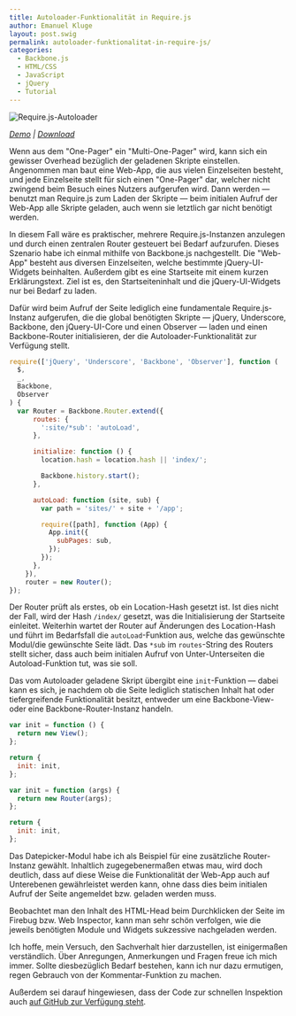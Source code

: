 ```yaml
---
title: Autoloader-Funktionalität in Require.js
author: Emanuel Kluge
layout: post.swig
permalink: autoloader-funktionalitat-in-require-js/
categories:
  - Backbone.js
  - HTML/CSS
  - JavaScript
  - jQuery
  - Tutorial
---
```


<noscript data-src="/wp-content/uploads/2012/03/requirejs-autoloader.jpg" data-alt="Require.js-Autoloader">
<img src="/wp-content/uploads/2012/03/requirejs-autoloader.jpg" alt="Require.js-Autoloader">
</noscript>

_[Demo][demo] | [Download][zip]_

Wenn aus dem "One-Pager" ein "Multi-One-Pager" wird, kann sich ein gewisser Overhead bezüglich der geladenen Skripte einstellen. Angenommen man baut eine Web-App, die aus vielen Einzelseiten besteht, und jede Einzelseite stellt für sich einen "One-Pager" dar, welcher nicht zwingend beim Besuch eines Nutzers aufgerufen wird. Dann werden &mdash; benutzt man Require.js zum Laden der Skripte &mdash; beim initialen Aufruf der Web-App alle Skripte geladen, auch wenn sie letztlich gar nicht benötigt werden.

In diesem Fall wäre es praktischer, mehrere Require.js-Instanzen anzulegen und durch einen zentralen Router gesteuert bei Bedarf aufzurufen. Dieses Szenario habe ich einmal mithilfe von Backbone.js nachgestellt. Die "Web-App" besteht aus diversen Einzelseiten, welche bestimmte jQuery-UI-Widgets beinhalten. Außerdem gibt es eine Startseite mit einem kurzen Erklärungstext. Ziel ist es, den Startseiteninhalt und die jQuery-UI-Widgets nur bei Bedarf zu laden.

Dafür wird beim Aufruf der Seite lediglich eine fundamentale Require.js-Instanz aufgerufen, die die global benötigten Skripte &mdash; jQuery, Underscore, Backbone, den jQuery-UI-Core und einen Observer &mdash; laden und einen Backbone-Router initialisieren, der die Autoloader-Funktionalität zur Verfügung stellt.

```javascript
require(['jQuery', 'Underscore', 'Backbone', 'Observer'], function (
  $,
  _,
  Backbone,
  Observer
) {
  var Router = Backbone.Router.extend({
      routes: {
        ':site/*sub': 'autoLoad',
      },

      initialize: function () {
        location.hash = location.hash || 'index/';

        Backbone.history.start();
      },

      autoLoad: function (site, sub) {
        var path = 'sites/' + site + '/app';

        require([path], function (App) {
          App.init({
            subPages: sub,
          });
        });
      },
    }),
    router = new Router();
});
```

Der Router prüft als erstes, ob ein Location-Hash gesetzt ist. Ist dies nicht der Fall, wird der Hash `/index/` gesetzt, was die Initialisierung der Startseite einleitet. Weiterhin wartet der Router auf Änderungen des Location-Hash und führt im Bedarfsfall die `autoLoad`-Funktion aus, welche das gewünschte Modul/die gewünschte Seite lädt. Das `*sub` im `routes`-String des Routers stellt sicher, dass auch beim initialen Aufruf von Unter-Unterseiten die Autoload-Funktion tut, was sie soll.

Das vom Autoloader geladene Skript übergibt eine `init`-Funktion &mdash; dabei kann es sich, je nachdem ob die Seite lediglich statischen Inhalt hat oder tiefergreifende Funktionalität besitzt, entweder um eine Backbone-View- oder eine Backbone-Router-Instanz handeln.

```javascript
var init = function () {
  return new View();
};

return {
  init: init,
};
```

```javascript
var init = function (args) {
  return new Router(args);
};

return {
  init: init,
};
```

Das Datepicker-Modul habe ich als Beispiel für eine zusätzliche Router-Instanz gewählt. Inhaltlich zugegebenermaßen etwas mau, wird doch deutlich, dass auf diese Weise die Funktionalität der Web-App auch auf Unterebenen gewährleistet werden kann, ohne dass dies beim initialen Aufruf der Seite angemeldet bzw. geladen werden muss.

Beobachtet man den Inhalt des HTML-Head beim Durchklicken der Seite im Firebug bzw. Web Inspector, kann man sehr schön verfolgen, wie die jeweils benötigten Module und Widgets sukzessive nachgeladen werden.

Ich hoffe, mein Versuch, den Sachverhalt hier darzustellen, ist einigermaßen verständlich. Über Anregungen, Anmerkungen und Fragen freue ich mich immer. Sollte diesbezüglich Bedarf bestehen, kann ich nur dazu ermutigen, regen Gebrauch von der Kommentar-Funktion zu machen.

Außerdem sei darauf hingewiesen, dass der Code zur schnellen Inspektion auch [auf GitHub zur Verfügung steht][github].

[demo]: http://www.emanuel-kluge.de/demo/requirejs-autoloader/
[zip]: http://www.emanuel-kluge.de/wp-content/uploads/2012/03/requirejs-autoloader.zip
[github]: https://github.com/herschel666/Require.js-Autoloader
